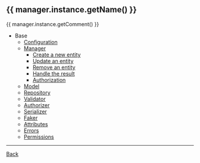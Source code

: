 ## {{ manager.instance.getName() }}

{{ manager.instance.getComment() }}

* Base
	* [Configuration](configuration.md)
	* [Manager](manager.md)
		* [Create a new entity](create.md)
		* [Update an entity](update.md)
		* [Remove an entity](remove.md)
		* [Handle the result](result.md)
		* [Authorization](authorization.md)
	* [Model](model.md)
	* [Repository](repository.md)
	* [Validator](validator.md)
	* [Authorizer](authorizer.md)
	* [Serializer](serializer.md)
	* [Faker](faker.md)
	* [Attributes](attributes.md)
	* [Errors](errors.md)
	* [Permissions](permissions.md)

---
[Back](../../index.md)